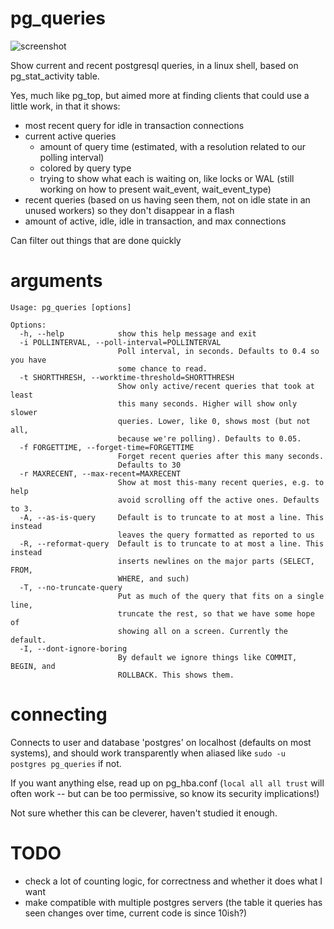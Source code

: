# pg_queries
![screenshot](https://raw.githubusercontent.com/scarfboy/pg_queries/master/screenshot.png "screenshot")

Show current and recent postgresql queries, in a linux shell, based on pg_stat_activity table.

Yes, much like pg_top, but aimed more at finding clients that could use a little work, in that it shows:
- most recent query for idle in transaction connections
- current active queries 
  - amount of query time (estimated, with a resolution related to our polling interval)
  - colored by query type
  - trying to show what each is waiting on, like locks or WAL (still working on how to present wait_event, wait_event_type)
- recent queries (based on us having seen them, not on idle state in an unused workers) so they don't disappear in a flash
- amount of active, idle, idle in transaction, and max connections

Can filter out things that are done quickly 


# arguments

```
Usage: pg_queries [options]

Options:
  -h, --help            show this help message and exit
  -i POLLINTERVAL, --poll-interval=POLLINTERVAL
                        Poll interval, in seconds. Defaults to 0.4 so you have
                        some chance to read.
  -t SHORTTHRESH, --worktime-threshold=SHORTTHRESH
                        Show only active/recent queries that took at least
                        this many seconds. Higher will show only slower
                        queries. Lower, like 0, shows most (but not all,
                        because we're polling). Defaults to 0.05.
  -f FORGETTIME, --forget-time=FORGETTIME
                        Forget recent queries after this many seconds.
                        Defaults to 30
  -r MAXRECENT, --max-recent=MAXRECENT
                        Show at most this-many recent queries, e.g. to help
                        avoid scrolling off the active ones. Defaults to 3.
  -A, --as-is-query     Default is to truncate to at most a line. This instead
                        leaves the query formatted as reported to us
  -R, --reformat-query  Default is to truncate to at most a line. This instead
                        inserts newlines on the major parts (SELECT, FROM, 
                        WHERE, and such)
  -T, --no-truncate-query
                        Put as much of the query that fits on a single line,
                        truncate the rest, so that we have some hope of
                        showing all on a screen. Currently the default.
  -I, --dont-ignore-boring
                        By default we ignore things like COMMIT, BEGIN, and
                        ROLLBACK. This shows them.
```

# connecting

Connects to user and database 'postgres' on localhost (defaults on most systems), and should work transparently when aliased like `sudo -u postgres pg_queries` if not.

If you want anything else, read up on pg_hba.conf   (`local all all trust`   will often work -- but can be too permissive, so know its security implications!)

Not sure whether this can be cleverer, haven't studied it enough.


# TODO
- check a lot of counting logic, for correctness and whether it does what I want
- make compatible with multiple postgres servers (the table it queries has seen changes over time, current code is since 10ish?)

  
